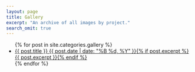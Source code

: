 ```yaml
---
layout: page
title: Gallery
excerpt: "An archive of all images by project."
search_omit: true
---
```


<ul class="post-list">
{% for post in site.categories.gallery %}
  <li><article><a href="{{ site.url }}{{ post.url }}">{{ post.title }} <span class="entry-date"><time datetime="{{ post.date | date_to_xmlschema }}">{{ post.date | date: "%B %d, %Y" }}</time></span>{% if post.excerpt %} <span class="excerpt">{{ post.excerpt }}</span>{% endif %}</a></article></li>
{% endfor %}
</ul>
